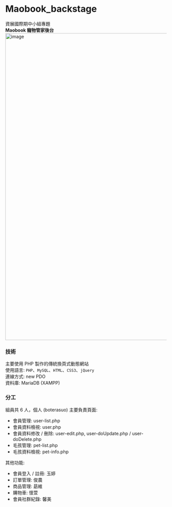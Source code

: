# Maobook_backstage
資展國際期中小組專題  
**Maobook 寵物管家後台**
<img width="959" alt="image" src="https://user-images.githubusercontent.com/95270388/160313982-943daa91-2413-4954-84c7-e364383d9b6a.png">

### 技術
主要使用 PHP 製作的傳統換頁式動態網站  
使用語言: `PHP`、`MySQL`、`HTML`、`CSS3`、`jQuery`  
連線方式: new PDO  
資料庫: MariaDB (XAMPP) 

### 分工
組員共 6 人，個人 (boterasuo) 主要負責頁面:
- 會員管理: user-list.php
- 會員資料檢視: user.php
- 會員資料修改 / 刪除: user-edit.php, user-doUpdate.php / user-doDelete.php
- 毛孩管理: pet-list.php
- 毛孩資料檢視: pet-info.php

其他功能:
- 會員登入 / 註冊: 玉婷
- 訂單管理: 俊農
- 商品管理: 勗維
- 購物車: 懷萱
- 會員社群紀錄: 馨美

